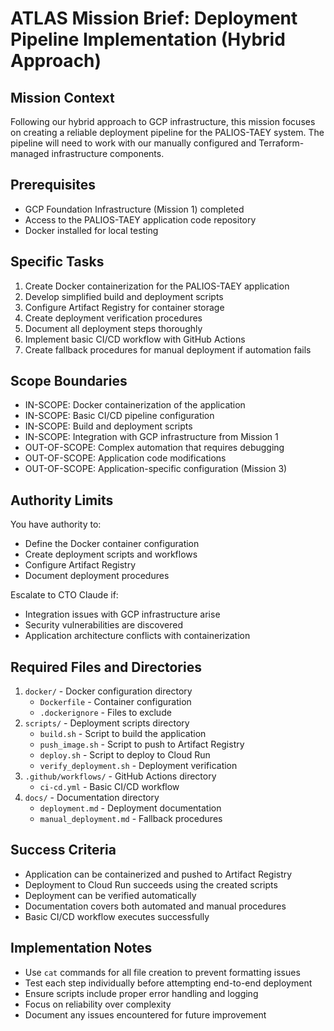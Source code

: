 # ATLAS Mission Brief: Deployment Pipeline Implementation (Hybrid Approach)

## Mission Context
Following our hybrid approach to GCP infrastructure, this mission focuses on creating a reliable deployment pipeline for the PALIOS-TAEY system. The pipeline will need to work with our manually configured and Terraform-managed infrastructure components.

## Prerequisites
- GCP Foundation Infrastructure (Mission 1) completed
- Access to the PALIOS-TAEY application code repository
- Docker installed for local testing

## Specific Tasks
1. Create Docker containerization for the PALIOS-TAEY application
2. Develop simplified build and deployment scripts
3. Configure Artifact Registry for container storage
4. Create deployment verification procedures
5. Document all deployment steps thoroughly
6. Implement basic CI/CD workflow with GitHub Actions
7. Create fallback procedures for manual deployment if automation fails

## Scope Boundaries
- IN-SCOPE: Docker containerization of the application
- IN-SCOPE: Basic CI/CD pipeline configuration
- IN-SCOPE: Build and deployment scripts
- IN-SCOPE: Integration with GCP infrastructure from Mission 1
- OUT-OF-SCOPE: Complex automation that requires debugging
- OUT-OF-SCOPE: Application code modifications
- OUT-OF-SCOPE: Application-specific configuration (Mission 3)

## Authority Limits
You have authority to:
- Define the Docker container configuration
- Create deployment scripts and workflows
- Configure Artifact Registry
- Document deployment procedures

Escalate to CTO Claude if:
- Integration issues with GCP infrastructure arise
- Security vulnerabilities are discovered
- Application architecture conflicts with containerization

## Required Files and Directories
1. `docker/` - Docker configuration directory
   - `Dockerfile` - Container configuration
   - `.dockerignore` - Files to exclude
2. `scripts/` - Deployment scripts directory
   - `build.sh` - Script to build the application
   - `push_image.sh` - Script to push to Artifact Registry
   - `deploy.sh` - Script to deploy to Cloud Run
   - `verify_deployment.sh` - Deployment verification
3. `.github/workflows/` - GitHub Actions directory
   - `ci-cd.yml` - Basic CI/CD workflow
4. `docs/` - Documentation directory
   - `deployment.md` - Deployment documentation
   - `manual_deployment.md` - Fallback procedures

## Success Criteria
- Application can be containerized and pushed to Artifact Registry
- Deployment to Cloud Run succeeds using the created scripts
- Deployment can be verified automatically
- Documentation covers both automated and manual procedures
- Basic CI/CD workflow executes successfully

## Implementation Notes
- Use `cat` commands for all file creation to prevent formatting issues
- Test each step individually before attempting end-to-end deployment
- Ensure scripts include proper error handling and logging
- Focus on reliability over complexity
- Document any issues encountered for future improvement